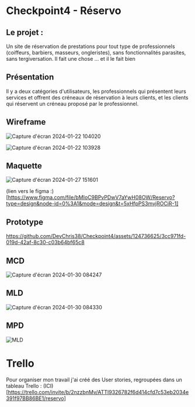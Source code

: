 # Checkpoint4 - Réservo

## Le projet :

Un site de réservation de prestations pour tout type de professionnels (coiffeurs, barbiers, masseurs, ongleristes), sans fonctionnalités parasites, sans tergiversation. Il fait une chose ... et il le fait bien

## Présentation

Il y a deux catégories d'utilisateurs, les professionnels qui présentent leurs services et offrent des créneaux de réservation à leurs clients, et les clients qui réservent un créneau proposé par le professionnel.

## Wireframe

![Capture d'écran 2024-01-22 104020](https://github.com/DevChris38/Checkpoint4/assets/124736625/b1094b89-f750-457b-95f6-3f2483d6c5b1)


![Capture d'écran 2024-01-22 103928](https://github.com/DevChris38/Checkpoint4/assets/124736625/a68ea48b-e28e-41c5-bb60-7780a04c5246)

## Maquette

![Capture d'écran 2024-01-27 151601](https://github.com/DevChris38/Checkpoint4/assets/124736625/ec5fc43e-0b22-4936-83bf-395163824e02)

(lien vers le figma :)[https://www.figma.com/file/bMIoC9BPvPDwV7aYwH08OW/Reservo?type=design&node-id=0%3A1&mode=design&t=5xHfpPS3mvjROCiR-1]

## Prototype


https://github.com/DevChris38/Checkpoint4/assets/124736625/3cc971fd-019d-42af-8c30-c03b64bf65c8


## MCD


![Capture d'écran 2024-01-30 084247](https://github.com/DevChris38/Checkpoint4/assets/124736625/c827b25e-80b8-4158-b9b5-630558cc447a)


## MLD


![Capture d'écran 2024-01-30 084330](https://github.com/DevChris38/Checkpoint4/assets/124736625/bf39d2e1-4eb8-4a0d-9295-c4997e39d332)


## MPD


![MLD](https://github.com/DevChris38/Checkpoint4/assets/124736625/06f68e1c-4b1e-4a6f-9f0f-fb1e49142f4f)


# Trello

Pour organiser mon travail j'ai créé des User stories, regroupées dans un tableau Trello : (ICI) [https://trello.com/invite/b/2nzzbnMv/ATTI9326782f6d414cfd7c53eb2034e391f97BB86BE1/reservo]
